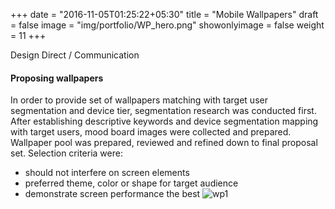 +++
date = "2016-11-05T01:25:22+05:30"
title = "Mobile Wallpapers"
draft = false
image = "img/portfolio/WP_hero.png"
showonlyimage = false
weight = 11
+++

Design Direct / Communication
<!--more-->

#### Proposing wallpapers
In order to provide set of wallpapers matching with target user segmentation and device tier, segmentation research was conducted first. After establishing descriptive keywords and device segmentation mapping with target users, mood board images were collected and prepared. Wallpaper pool was prepared, reviewed and refined down to final proposal set. Selection criteria were:
* should not interfere on screen elements
* preferred theme, color or shape for target audience
* demonstrate screen performance the best 
![wp1][1]

[1]: /img/portfolio/WP1.png
